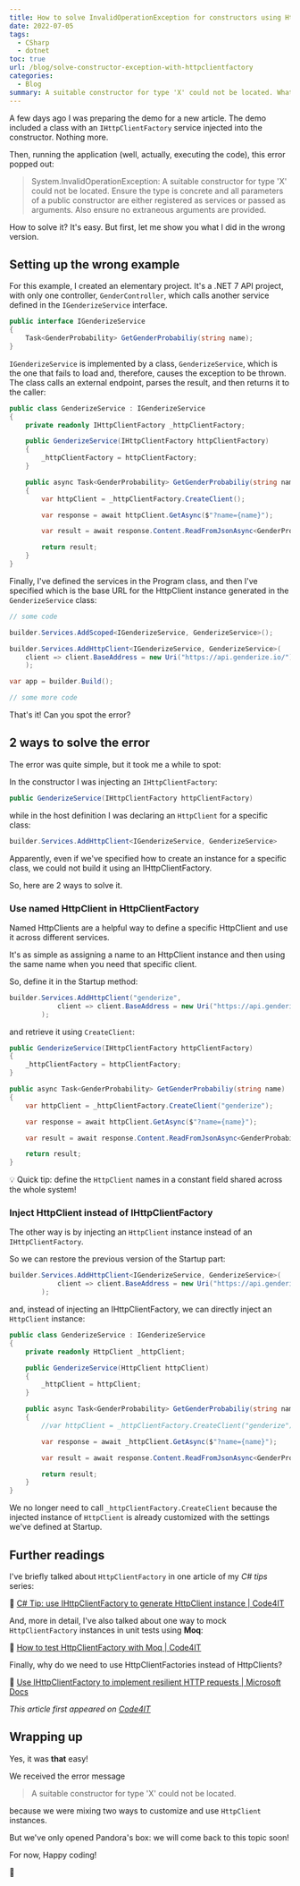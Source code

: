 ```yaml
---
title: How to solve InvalidOperationException for constructors using HttpClientFactory in C#
date: 2022-07-05
tags:
  - CSharp
  - dotnet
toc: true
url: /blog/solve-constructor-exception-with-httpclientfactory
categories:
  - Blog
summary: A suitable constructor for type 'X' could not be located. What a strange error message! Luckily it's easy to solve.
---
```


A few days ago I was preparing the demo for a new article. The demo included a class with an `IHttpClientFactory` service injected into the constructor. Nothing more.

Then, running the application (well, actually, executing the code), this error popped out:

> System.InvalidOperationException: A suitable constructor for type 'X' could not be located. Ensure the type is concrete and all parameters of a public constructor are either registered as services or passed as arguments. Also ensure no extraneous arguments are provided.

How to solve it? It's easy. But first, let me show you what I did in the wrong version.

## Setting up the wrong example

For this example, I created an elementary project.
It's a .NET 7 API project, with only one controller, `GenderController`, which calls another service defined in the `IGenderizeService` interface.

```cs
public interface IGenderizeService
{
    Task<GenderProbability> GetGenderProbabiliy(string name);
}
```

`IGenderizeService` is implemented by a class, `GenderizeService`, which is the one that fails to load and, therefore, causes the exception to be thrown. The class calls an external endpoint, parses the result, and then returns it to the caller:

```cs
public class GenderizeService : IGenderizeService
{
    private readonly IHttpClientFactory _httpClientFactory;

    public GenderizeService(IHttpClientFactory httpClientFactory)
    {
        _httpClientFactory = httpClientFactory;
    }

    public async Task<GenderProbability> GetGenderProbabiliy(string name)
    {
        var httpClient = _httpClientFactory.CreateClient();

        var response = await httpClient.GetAsync($"?name={name}");

        var result = await response.Content.ReadFromJsonAsync<GenderProbability>();

        return result;
    }
}
```

Finally, I've defined the services in the Program class, and then I've specified which is the base URL for the HttpClient instance generated in the `GenderizeService` class:

```cs
// some code

builder.Services.AddScoped<IGenderizeService, GenderizeService>();

builder.Services.AddHttpClient<IGenderizeService, GenderizeService>(
    client => client.BaseAddress = new Uri("https://api.genderize.io/")
    );

var app = builder.Build();

// some more code
```

That's it! Can you spot the error?

## 2 ways to solve the error

The error was quite simple, but it took me a while to spot:

In the constructor I was injecting an `IHttpClientFactory`:

```cs
public GenderizeService(IHttpClientFactory httpClientFactory)
```

while in the host definition I was declaring an `HttpClient` for a specific class:

```cs
builder.Services.AddHttpClient<IGenderizeService, GenderizeService>
```

Apparently, even if we've specified how to create an instance for a specific class, we could not build it using an IHttpClientFactory.

So, here are 2 ways to solve it.

### Use named HttpClient in HttpClientFactory

Named HttpClients are a helpful way to define a specific HttpClient and use it across different services.

It's as simple as assigning a name to an HttpClient instance and then using the same name when you need that specific client.

So, define it in the Startup method:

```cs
builder.Services.AddHttpClient("genderize",
            client => client.BaseAddress = new Uri("https://api.genderize.io/")
        );
```

and retrieve it using `CreateClient`:

```cs
public GenderizeService(IHttpClientFactory httpClientFactory)
{
    _httpClientFactory = httpClientFactory;
}

public async Task<GenderProbability> GetGenderProbabiliy(string name)
{
    var httpClient = _httpClientFactory.CreateClient("genderize");

    var response = await httpClient.GetAsync($"?name={name}");

    var result = await response.Content.ReadFromJsonAsync<GenderProbability>();

    return result;
}
```

💡 Quick tip: define the `HttpClient` names in a constant field shared across the whole system!

### Inject HttpClient instead of IHttpClientFactory

The other way is by injecting an `HttpClient` instance instead of an `IHttpClientFactory`.

So we can restore the previous version of the Startup part:

```cs
builder.Services.AddHttpClient<IGenderizeService, GenderizeService>(
            client => client.BaseAddress = new Uri("https://api.genderize.io/")
        );
```

and, instead of injecting an IHttpClientFactory, we can directly inject an `HttpClient` instance:

```cs
public class GenderizeService : IGenderizeService
{
    private readonly HttpClient _httpClient;

    public GenderizeService(HttpClient httpClient)
    {
        _httpClient = httpClient;
    }

    public async Task<GenderProbability> GetGenderProbabiliy(string name)
    {
        //var httpClient = _httpClientFactory.CreateClient("genderize");

        var response = await _httpClient.GetAsync($"?name={name}");

        var result = await response.Content.ReadFromJsonAsync<GenderProbability>();

        return result;
    }
}
```

We no longer need to call `_httpClientFactory.CreateClient` because the injected instance of `HttpClient` is already customized with the settings we've defined at Startup.

## Further readings

I've briefly talked about `HttpClientFactory` in one article of my _C# tips_ series:

🔗 [C# Tip: use IHttpClientFactory to generate HttpClient instance | Code4IT](https://www.code4it.dev/csharptips/use-httpclientfactory-instead-of-httpclient)

And, more in detail, I've also talked about one way to mock `HttpClientFactory` instances in unit tests using **Moq**:

🔗 [How to test HttpClientFactory with Moq | Code4IT](https://www.code4it.dev/blog/testing-httpclientfactory-moq)

Finally, why do we need to use HttpClientFactories instead of HttpClients?

🔗 [Use IHttpClientFactory to implement resilient HTTP requests | Microsoft Docs](https://docs.microsoft.com/en-us/dotnet/architecture/microservices/implement-resilient-applications/use-httpclientfactory-to-implement-resilient-http-requests)

_This article first appeared on [Code4IT](https://www.code4it.dev/)_

## Wrapping up

Yes, it was **that** easy!

We received the error message

> A suitable constructor for type 'X' could not be located.

because we were mixing two ways to customize and use `HttpClient` instances.

But we've only opened Pandora's box: we will come back to this topic soon!

For now, Happy coding!

🐧
